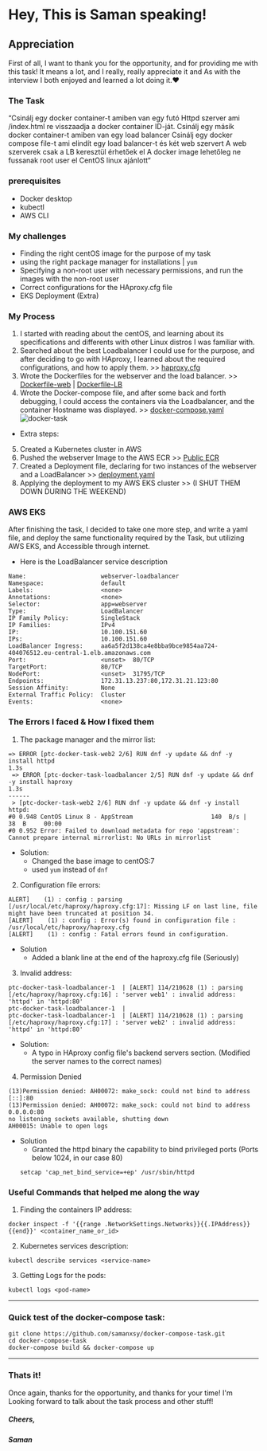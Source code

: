 # Hey, This is Saman speaking!

## Appreciation
First of all, I want to thank you for the opportunity, and for providing me with this task! It means a lot, and I really, really appreciate it and As with the interview I both enjoyed and learned a lot doing it.❤️

### The Task
“Csinálj egy docker container-t amiben van egy futó Httpd szerver ami /index.html re visszaadja a docker container ID-ját.
Csinálj egy másik docker container-t amiben van egy load balancer
Csinálj egy docker compose file-t ami elindít egy load balancer-t és két web szervert
A web szerverek csak a LB keresztül érhetőek el
A docker image lehetőleg ne fussanak root user el
CentOS linux ajánlott“

### prerequisites
- Docker desktop
- kubectl
- AWS CLI

### My challenges
- Finding the right centOS image for the purpose of my task
- using the right package manager for installations | ```yum```
- Specifying a non-root user with necessary permissions, and run the images with the non-root user
- Correct configurations for the HAproxy.cfg file
- EKS Deployment (Extra)

### My Process
1. I started with reading about the centOS, and learning about its specifications and differents with other Linux distros I was familiar with.
2.  Searched about the best Loadbalancer I could use for the purpose, and after deciding to go with HAproxy, I learned about the required configurations, and how to apply them. >> [haproxy.cfg](https://github.com/samanxsy/docker-compose-task/blob/master/haproxy.cfg)
3. Wrote the Dockerfiles for the webserver and the load balancer. >> [Dockerfile-web](https://github.com/samanxsy/docker-compose-task/blob/master/Dockerfile-web) | [Dockerfile-LB](https://github.com/samanxsy/docker-compose-task/blob/master/Dockerfile-lb)
4.  Wrote the Docker-compose file, and after some back and forth debugging, I could access the containers via the Loadbalancer, and the container Hostname was displayed. >> [docker-compose.yaml](https://github.com/samanxsy/docker-compose-task/blob/master/docker-compose.yaml)
![docker-task](https://user-images.githubusercontent.com/118216325/234851671-d0d1ebb3-7d13-49eb-a100-b8b98e7f7fc2.png)
* Extra steps:
5. Created a Kubernetes cluster in AWS
6. Pushed the webserver Image to the AWS ECR >> [Public ECR](public.ecr.aws/i8f8t1r2/saman-docker-task)
7. Created a Deployment file, declaring for two instances of the webserver and a LoadBalancer >> [deployment,yaml](https://github.com/samanxsy/docker-compose-task/blob/master/deployment.yaml)
8. Applying the deployment to my AWS EKS cluster >> (I SHUT THEM DOWN DURING THE WEEKEND)

### AWS EKS
After finishing the task, I decided to take one more step, and write a yaml file, and deploy the same functionality required by the Task, but utilizing AWS EKS, and Accessible through internet.

- Here is the LoadBalancer service description
```
Name:                     webserver-loadbalancer
Namespace:                default
Labels:                   <none>
Annotations:              <none>
Selector:                 app=webserver
Type:                     LoadBalancer
IP Family Policy:         SingleStack
IP Families:              IPv4
IP:                       10.100.151.60
IPs:                      10.100.151.60
LoadBalancer Ingress:     aa6a5f2d138ca4e8bba9bce9854aa724-404076512.eu-central-1.elb.amazonaws.com
Port:                     <unset>  80/TCP
TargetPort:               80/TCP
NodePort:                 <unset>  31795/TCP
Endpoints:                172.31.13.237:80,172.31.21.123:80
Session Affinity:         None
External Traffic Policy:  Cluster
Events:                   <none>
```

### The Errors I faced & How I fixed them
1. The package manager and the mirror list:
```
=> ERROR [ptc-docker-task-web2 2/6] RUN dnf -y update && dnf -y install httpd                                                                                                                       1.3s
 => ERROR [ptc-docker-task-loadbalancer 2/5] RUN dnf -y update && dnf -y install haproxy                                                                                                             1.3s
------
 > [ptc-docker-task-web2 2/6] RUN dnf -y update && dnf -y install httpd:
#0 0.948 CentOS Linux 8 - AppStream                      140  B/s |  38  B     00:00    
#0 0.952 Error: Failed to download metadata for repo 'appstream': Cannot prepare internal mirrorlist: No URLs in mirrorlist
```
- Solution:
    - Changed the base image to centOS:7
    - used ```yum``` instead of ```dnf```

2. Configuration file errors:
```
ALERT]    (1) : config : parsing [/usr/local/etc/haproxy/haproxy.cfg:17]: Missing LF on last line, file might have been truncated at position 34.
[ALERT]    (1) : config : Error(s) found in configuration file : /usr/local/etc/haproxy/haproxy.cfg
[ALERT]    (1) : config : Fatal errors found in configuration.
```
- Solution
    - Added a blank line at the end of the haproxy.cfg file (Seriously)

3. Invalid address:
```
ptc-docker-task-loadbalancer-1  | [ALERT] 114/210628 (1) : parsing [/etc/haproxy/haproxy.cfg:16] : 'server web1' : invalid address: 'httpd' in 'httpd:80'
ptc-docker-task-loadbalancer-1  | 
ptc-docker-task-loadbalancer-1  | [ALERT] 114/210628 (1) : parsing [/etc/haproxy/haproxy.cfg:17] : 'server web2' : invalid address: 'httpd' in 'httpd:80'
```
- Solution:
    - A typo in HAproxy config file's backend servers section. (Modified the server names to the correct names)

4. Permission Denied
```
(13)Permission denied: AH00072: make_sock: could not bind to address [::]:80
(13)Permission denied: AH00072: make_sock: could not bind to address 0.0.0.0:80
no listening sockets available, shutting down
AH00015: Unable to open logs
```
- Solution
    - Granted the httpd binary the capability to bind privileged ports (Ports below 1024, in our case 80)
    ```
    setcap 'cap_net_bind_service=+ep' /usr/sbin/httpd
    ```

### Useful Commands that helped me along the way
1. Finding the containers IP address:
```
docker inspect -f '{{range .NetworkSettings.Networks}}{{.IPAddress}}{{end}}' <container_name_or_id> 
```

2. Kubernetes services description:
```
kubectl describe services <service-name>
```
3. Getting Logs for the pods:
```
kubectl logs <pod-name>
```
---

### Quick test of the docker-compose task:
```
git clone https://github.com/samanxsy/docker-compose-task.git
cd docker-compose-task
docker-compose build && docker-compose up
```
---
### Thats it!
Once again, thanks for the opportunity, and thanks for your time! I'm Looking forward to talk about the task process and other stuff!
##### Cheers, 
##### Saman
